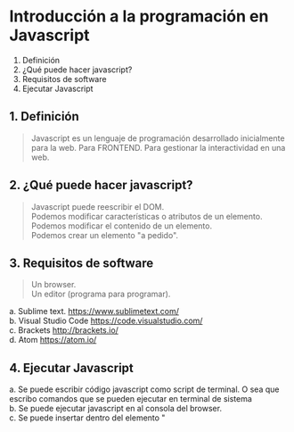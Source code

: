 # Introducción a la programación en Javascript

  1. Definición
  2. ¿Qué puede hacer javascript?
  3. Requisitos de software 
  4. Ejecutar Javascript   
    
## 1. Definición

> Javascript es un lenguaje de programación desarrollado inicialmente para la web. Para FRONTEND. Para gestionar la interactividad en una web.    

## 2. ¿Qué puede hacer javascript?

> Javascript puede reescribir el DOM.  
> Podemos modificar características o atributos de un elemento. 
> Podemos modificar el contenido de un elemento.     
> Podemos crear un elemento "a pedido". 

## 3. Requisitos de software 

> Un browser.  
> Un editor (programa para programar).

  a. Sublime text. https://www.sublimetext.com/   
  b. Visual Studio Code https://code.visualstudio.com/  
  c. Brackets http://brackets.io/   
  d. Atom https://atom.io/ 

## 4. Ejecutar Javascript  
  a. Se puede escribir código javascript como script de terminal. O sea que escribo comandos que se pueden ejecutar en terminal de sistema  
  b. Se puede ejecutar javascript en al consola del browser.  
  c. Se puede insertar dentro del elemento "<script>"    
  d. También se puede generar código javascript en línea (inline). Esto es como varlor de un atributo controlador de eventos de HTML

